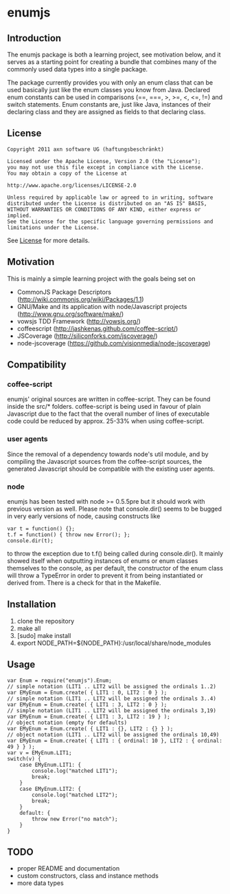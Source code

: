 # enumjs

## Introduction

The enumjs package is both a learning project, see motivation below, and it serves as a
starting point for creating a bundle that combines many of the commonly used data types
into a single package.

The package currently provides you with only an enum class that can be used basically just
like the enum classes you know from Java. Declared enum constants can be used in 
comparisons (==, ===, >, >=, <, <=, !=) and switch statements. Enum constants are, just 
like Java, instances of their declaring class and they are assigned as fields to that 
declaring class.

## License

    Copyright 2011 axn software UG (haftungsbeschränkt)
    
    Licensed under the Apache License, Version 2.0 (the "License");
    you may not use this file except in compliance with the License.
    You may obtain a copy of the License at
    
    http://www.apache.org/licenses/LICENSE-2.0
    
    Unless required by applicable law or agreed to in writing, software
    distributed under the License is distributed on an "AS IS" BASIS,
    WITHOUT WARRANTIES OR CONDITIONS OF ANY KIND, either express or implied.
    See the License for the specific language governing permissions and
    limitations under the License.

See [License](http://github.com/axnsoftware/enumjs/wiki/License) for more details.

## Motivation

This is mainly a simple learning project with the goals being set on 

 * CommonJS Package Descriptors (http://wiki.commonjs.org/wiki/Packages/1.1)
 * GNU/Make and its application with node/Javascript projects (http://www.gnu.org/software/make/)
 * vowsjs TDD Framework (http://vowsjs.org/)
 * coffeescript (http://jashkenas.github.com/coffee-script/)
 * JSCoverage (http://siliconforks.com/jscoverage/)
 * node-jscoverage (https://github.com/visionmedia/node-jscoverage)

## Compatibility 

### coffee-script
enumjs' original sources are written in coffee-script. They can be found inside the src/* folders.
coffee-script is being used in favour of plain Javascript due to the fact that the overall number of
lines of executable code could be reduced by approx. 25-33% when using coffee-script.

### user agents
Since the removal of a dependency towards node's util module, and by compiling the Javascript sources
from the coffee-script sources, the generated Javascript should be compatible with the existing 
user agents.

### node
enumjs has been tested with node >= 0.5.5pre but it should work with previous version as well.
Please note that console.dir() seems to be bugged in very early versions of node, causing
constructs like 

    var t = function() {};
    t.f = function() { throw new Error(); }; 
    console.dir(t);

to throw the exception due to t.f() being called during console.dir(). It mainly showed itself
when outputting instances of enums or enum classes themselves to the console, as per default,
the constructor of the enum class will throw a TypeError in order to prevent it from being
instantiated or derived from. There is a check for that in the Makefile.

## Installation

1. clone the repository
2. make all
3. [sudo] make install
4. export NODE_PATH=${NODE_PATH}:/usr/local/share/node_modules

## Usage

    var Enum = require("enumjs").Enum;
    // simple notation (LIT1 .. LIT2 will be assigned the ordinals 1..2)
    var EMyEnum = Enum.create( { LIT1 : 0, LIT2 : 0 } );
    // simple notation (LIT1 .. LIT2 will be assigned the ordinals 3..4)
    var EMyEnum = Enum.create( { LIT1 : 3, LIT2 : 0 } );
    // simple notation (LIT1 .. LIT2 will be assigned the ordinals 3,19)
    var EMyEnum = Enum.create( { LIT1 : 3, LIT2 : 19 } );
    // object notation (empty for defaults)
    var EMyEnum = Enum.create( { LIT1 : {}, LIT2 : {} } );
    // object notation (LIT1 .. LIT2 will be assigned the ordinals 10,49)
    var EMyEnum = Enum.create( { LIT1 : { ordinal: 10 }, LIT2 : { ordinal: 49 } } );
    var v = EMyEnum.LIT1;
    switch(v) {
        case EMyEnum.LIT1: {
            console.log("matched LIT1"); 
            break;
        }
        case EMyEnum.LIT2: {
            console.log("matched LIT2");
            break;
        }
        default: {
            throw new Error("no match");
        }
    }

## TODO

- proper README and documentation
- custom constructors, class and instance methods
- more data types
